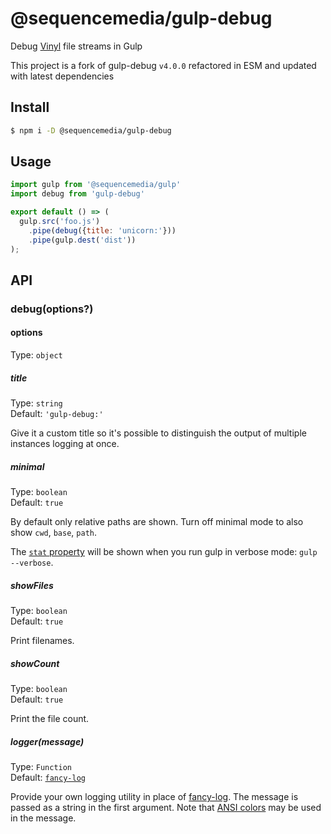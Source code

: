 # @sequencemedia/gulp-debug

Debug [Vinyl](https://github.com/gulpjs/vinyl) file streams in Gulp

This project is a fork of gulp-debug `v4.0.0` refactored in ESM and updated with latest dependencies

## Install

```bash
$ npm i -D @sequencemedia/gulp-debug
```

## Usage

```javascript
import gulp from '@sequencemedia/gulp'
import debug from 'gulp-debug'

export default () => (
  gulp.src('foo.js')
    .pipe(debug({title: 'unicorn:'}))
    .pipe(gulp.dest('dist'))
);
```

## API

### debug(options?)

#### options

Type: `object`

##### title

Type: `string`\
Default: `'gulp-debug:'`

Give it a custom title so it's possible to distinguish the output of multiple instances logging at once.

##### minimal

Type: `boolean`\
Default: `true`

By default only relative paths are shown. Turn off minimal mode to also show `cwd`, `base`, `path`.

The [`stat` property](https://nodejs.org/api/fs.html#fs_class_fs_stats) will be shown when you run gulp in verbose mode: `gulp --verbose`.

##### showFiles

Type: `boolean`\
Default: `true`

Print filenames.

##### showCount

Type: `boolean`\
Default: `true`

Print the file count.

##### logger(message)

Type: `Function`\
Default: [`fancy-log`](https://github.com/js-cli/fancy-log)

Provide your own logging utility in place of [fancy-log](https://github.com/js-cli/fancy-log). The message is passed as a string in the first argument. Note that [ANSI colors](https://github.com/chalk/chalk) may be used in the message.
